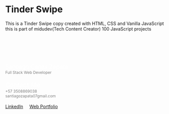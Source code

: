 <h1>Tinder Swipe</h1>

<div style="margin-bottom: 100px">
<span>This is a Tinder Swipe copy created with HTML, CSS and Vanilla JavaScript this is part of midudev(Tech Content Creator) 100 JavaScript projects</span></div>

<div style="margin-bottom:20px">
<span style="color:#fff; font-size:18px">Santiago Cañas Zapata</span><br><span style="font-size:12px; color:gray">Full Stack Web Developer</span>
</div>

<div >
<span style="font-size:20px; color:#fff;">Contact Me</span><br>
<span style="font-size:12px; color:gray">+57 3508869038</span><br>
<span style="font-size:12px; color:gray">santiagozapata07gmail.com</span><br><br>
<a href="https://www.linkedin.com/in/santiagocanas/" style="margin-right:20px;">LinkedIn<a/><a href="">Web Portfolio</a>
</div>
